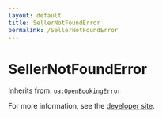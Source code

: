 ```yaml
---
layout: default
title: SellerNotFoundError
permalink: /SellerNotFoundError
---
```


# SellerNotFoundError


Inherits from: [`oa:OpenBookingError`](https://openactive.io/OpenBookingError)

For more information, see the [developer site](https://developer.openactive.io/data-model/types/).